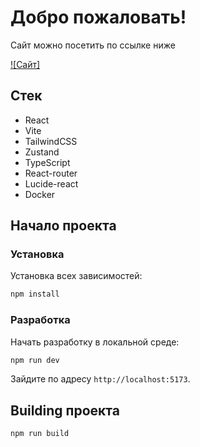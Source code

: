 # Добро пожаловать!

Сайт можно посетить по ссылке ниже

[![Сайт]](https://product-catalog-ecru.vercel.app/)

## Стек

- React
- Vite
- TailwindCSS
- Zustand
- TypeScript 
- React-router
- Lucide-react
- Docker

## Начало проекта

### Установка

Установка всех зависимостей:

```bash
npm install
```

### Разработка

Начать разработку в локальной среде:

```bash
npm run dev
```

Зайдите по адресу `http://localhost:5173`.

## Building проекта


```bash
npm run build
```


